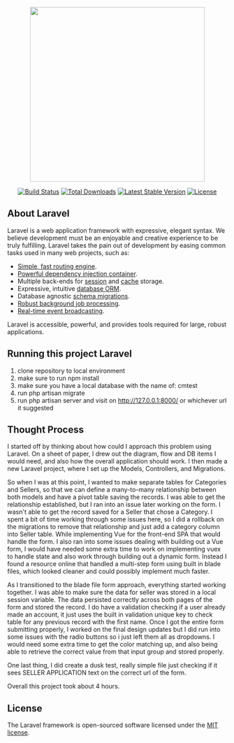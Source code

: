 <p align="center"><a href="https://laravel.com" target="_blank"><img src="https://raw.githubusercontent.com/laravel/art/master/logo-lockup/5%20SVG/2%20CMYK/1%20Full%20Color/laravel-logolockup-cmyk-red.svg" width="400"></a></p>

<p align="center">
<a href="https://travis-ci.org/laravel/framework"><img src="https://travis-ci.org/laravel/framework.svg" alt="Build Status"></a>
<a href="https://packagist.org/packages/laravel/framework"><img src="https://img.shields.io/packagist/dt/laravel/framework" alt="Total Downloads"></a>
<a href="https://packagist.org/packages/laravel/framework"><img src="https://img.shields.io/packagist/v/laravel/framework" alt="Latest Stable Version"></a>
<a href="https://packagist.org/packages/laravel/framework"><img src="https://img.shields.io/packagist/l/laravel/framework" alt="License"></a>
</p>

## About Laravel

Laravel is a web application framework with expressive, elegant syntax. We believe development must be an enjoyable and creative experience to be truly fulfilling. Laravel takes the pain out of development by easing common tasks used in many web projects, such as:

- [Simple, fast routing engine](https://laravel.com/docs/routing).
- [Powerful dependency injection container](https://laravel.com/docs/container).
- Multiple back-ends for [session](https://laravel.com/docs/session) and [cache](https://laravel.com/docs/cache) storage.
- Expressive, intuitive [database ORM](https://laravel.com/docs/eloquent).
- Database agnostic [schema migrations](https://laravel.com/docs/migrations).
- [Robust background job processing](https://laravel.com/docs/queues).
- [Real-time event broadcasting](https://laravel.com/docs/broadcasting).

Laravel is accessible, powerful, and provides tools required for large, robust applications.

## Running this project Laravel

1. clone repository to local environment
2. make sure to run npm install
3. make sure you have a local database with the name of: cmtest
4. run php artisan migrate
5. run php artisan server and visit on http://127.0.0.1:8000/ or whichever url it suggested

## Thought Process

I started off by thinking about how could I approach this problem using Laravel. On  a sheet of paper, I drew out the diagram, flow and DB items I would need, and also how the overall application should work. I then made a new Laravel project, where I set up the Models, Controllers, and Migrations. 

So when I was at this point, I wanted to make separate tables for Categories and Sellers, so that we can define a many-to-many relationship between both models and have a pivot table saving the records. I was able to get the relationship established, but I ran into an issue later working on the form. I wasn't able to get the record saved for a Seller that chose a Category. I spent a bit of time working through some issues here, so I did a rollback on the migrations to remove that relationship and just add a category column into Seller table. While implementing Vue for the front-end SPA that would handle the form. I also ran into some issues dealing with building out a Vue form, I would have needed some extra time to work on implementing vuex to handle state and also work through building out a dynamic form. Instead I found a resource online that handled a multi-step form using built in blade files, which looked cleaner and could possibly implement much faster.

As I transitioned to the blade file form approach, everything started working together. I was able to make sure the data for seller was stored in a local session variable. The data persisted correctly across both pages of the form and stored the record. I do have a validation checking if a user already made an account, it just uses the built in validation unique key to check table for any previous record with the first name. Once I got the entire form submitting properly, I worked on the final design updates but I did run into some issues with the radio buttons so i just left them all as dropdowns. I would need some extra time to get the color matching up, and also being able to retrieve the correct value from that input group and stored properly. 

One last thing, I did create a dusk test, really simple file just checking if it sees SELLER APPLICATION text on the correct url of the form. 

Overall this project took about 4 hours. 


## License

The Laravel framework is open-sourced software licensed under the [MIT license](https://opensource.org/licenses/MIT).
